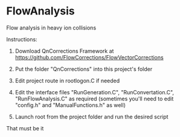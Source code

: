 # FlowAnalysis


Flow analysis in heavy ion collisions



Instructions:



1. Download QnCorrections Framework at https://github.com/FlowCorrections/FlowVectorCorrections

2. Put the folder "QnCorrections" into this project's folder

3. Edit project route in rootlogon.C if needed

4. Edit the interface files "RunGeneration.C", "RunConvertation.C", "RunFlowAnalysis.C" as required (sometimes you'll need to edit "config.h" and "ManualFunctions.h" as well)

5. Launch root from the project folder and run the desired script



That must be it
